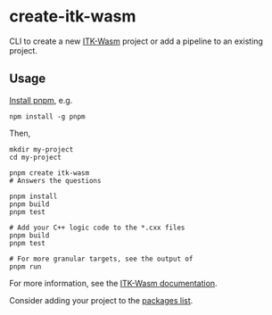 # create-itk-wasm

CLI to create a new [ITK-Wasm](https://wasm.itk.org) project or add a pipeline to an existing project.

## Usage

[Install pnpm](https://pnpm.io/installation), e.g.

```
npm install -g pnpm
```

Then,

```
mkdir my-project
cd my-project

pnpm create itk-wasm
# Answers the questions

pnpm install
pnpm build
pnpm test

# Add your C++ logic code to the *.cxx files
pnpm build
pnpm test

# For more granular targets, see the output of
pnpm run
```

For more information, see the [ITK-Wasm documentation](https://wasm.itk.org).

Consider adding your project to the [packages list](https://wasm.itk.org/en/latest/introduction/packages.html).